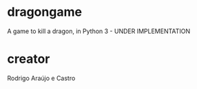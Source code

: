 # dragongame

A game to kill a dragon, in Python 3 - UNDER IMPLEMENTATION

# creator
Rodrigo Araújo e Castro

